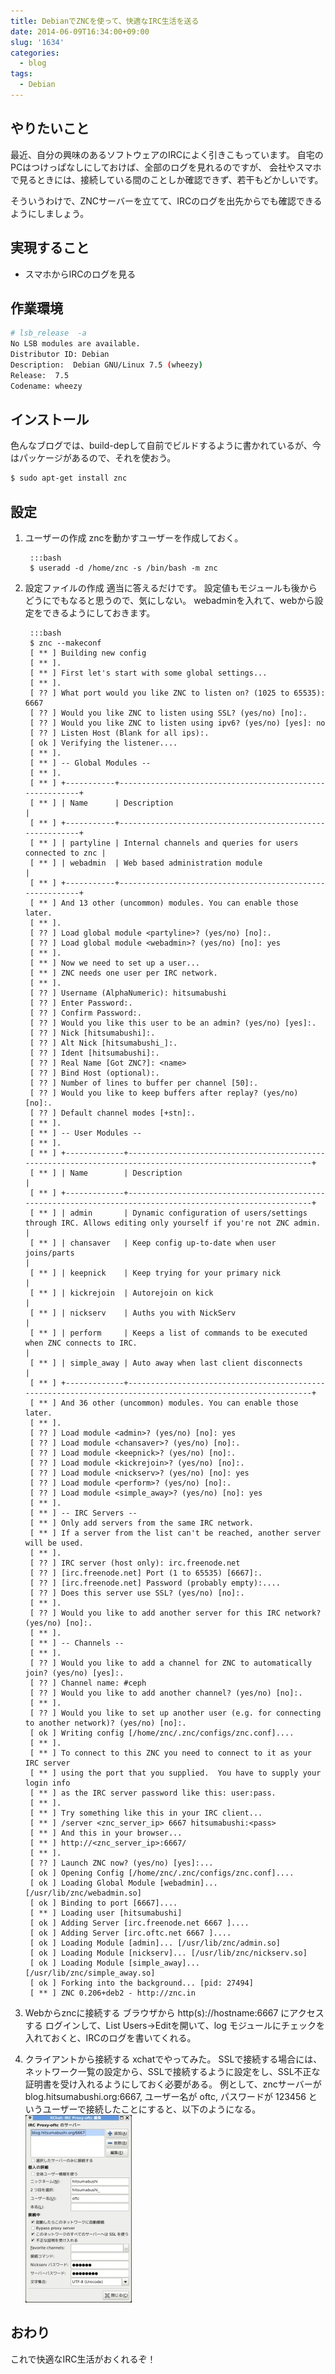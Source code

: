 ```yaml
---
title: DebianでZNCを使って、快適なIRC生活を送る
date: 2014-06-09T16:34:00+09:00
slug: '1634'
categories:
  - blog
tags:
  - Debian
---
```


## やりたいこと
最近、自分の興味のあるソフトウェアのIRCによく引きこもっています。
自宅のPCはつけっぱなしにしておけば、全部のログを見れるのですが、
会社やスマホで見るときには、接続している間のことしか確認できず、若干もどかしいです。

そういうわけで、ZNCサーバーを立てて、IRCのログを出先からでも確認できるようにしましょう。

## 実現すること
* スマホからIRCのログを見る

## 作業環境

```bash
# lsb_release  -a
No LSB modules are available.
Distributor ID: Debian
Description:  Debian GNU/Linux 7.5 (wheezy)
Release:  7.5
Codename: wheezy
```

## インストール
色んなブログでは、build-depして自前でビルドするように書かれているが、今はパッケージがあるので、それを使おう。
```bash
$ sudo apt-get install znc
```

## 設定
1. ユーザーの作成
  zncを動かすユーザーを作成しておく。

        :::bash
        $ useradd -d /home/znc -s /bin/bash -m znc

2. 設定ファイルの作成
  適当に答えるだけです。
  設定値もモジュールも後からどうにでもなると思うので、気にしない。
  webadminを入れて、webから設定をできるようにしておきます。

        :::bash
        $ znc --makeconf
        [ ** ] Building new config
        [ ** ].
        [ ** ] First let's start with some global settings...
        [ ** ].
        [ ?? ] What port would you like ZNC to listen on? (1025 to 65535): 6667
        [ ?? ] Would you like ZNC to listen using SSL? (yes/no) [no]:.
        [ ?? ] Would you like ZNC to listen using ipv6? (yes/no) [yes]: no
        [ ?? ] Listen Host (Blank for all ips):.
        [ ok ] Verifying the listener....
        [ ** ].
        [ ** ] -- Global Modules --
        [ ** ].
        [ ** ] +-----------+----------------------------------------------------------+
        [ ** ] | Name      | Description                                              |
        [ ** ] +-----------+----------------------------------------------------------+
        [ ** ] | partyline | Internal channels and queries for users connected to znc |
        [ ** ] | webadmin  | Web based administration module                          |
        [ ** ] +-----------+----------------------------------------------------------+
        [ ** ] And 13 other (uncommon) modules. You can enable those later.
        [ ** ].
        [ ?? ] Load global module <partyline>? (yes/no) [no]:.
        [ ?? ] Load global module <webadmin>? (yes/no) [no]: yes 
        [ ** ].
        [ ** ] Now we need to set up a user...
        [ ** ] ZNC needs one user per IRC network.
        [ ** ].
        [ ?? ] Username (AlphaNumeric): hitsumabushi
        [ ?? ] Enter Password:.
        [ ?? ] Confirm Password:.
        [ ?? ] Would you like this user to be an admin? (yes/no) [yes]:.
        [ ?? ] Nick [hitsumabushi]:.
        [ ?? ] Alt Nick [hitsumabushi_]:.
        [ ?? ] Ident [hitsumabushi]:.
        [ ?? ] Real Name [Got ZNC?]: <name>
        [ ?? ] Bind Host (optional):.
        [ ?? ] Number of lines to buffer per channel [50]:.
        [ ?? ] Would you like to keep buffers after replay? (yes/no) [no]:.
        [ ?? ] Default channel modes [+stn]:.
        [ ** ].
        [ ** ] -- User Modules --
        [ ** ].
        [ ** ] +-------------+------------------------------------------------------------------------------------------------------------+
        [ ** ] | Name        | Description                                                                                                |
        [ ** ] +-------------+------------------------------------------------------------------------------------------------------------+
        [ ** ] | admin       | Dynamic configuration of users/settings through IRC. Allows editing only yourself if you're not ZNC admin. |
        [ ** ] | chansaver   | Keep config up-to-date when user joins/parts                                                               |
        [ ** ] | keepnick    | Keep trying for your primary nick                                                                          |
        [ ** ] | kickrejoin  | Autorejoin on kick                                                                                         |
        [ ** ] | nickserv    | Auths you with NickServ                                                                                    |
        [ ** ] | perform     | Keeps a list of commands to be executed when ZNC connects to IRC.                                          |
        [ ** ] | simple_away | Auto away when last client disconnects                                                                     |
        [ ** ] +-------------+------------------------------------------------------------------------------------------------------------+
        [ ** ] And 36 other (uncommon) modules. You can enable those later.
        [ ** ].
        [ ?? ] Load module <admin>? (yes/no) [no]: yes
        [ ?? ] Load module <chansaver>? (yes/no) [no]:.
        [ ?? ] Load module <keepnick>? (yes/no) [no]:.
        [ ?? ] Load module <kickrejoin>? (yes/no) [no]:.
        [ ?? ] Load module <nickserv>? (yes/no) [no]: yes
        [ ?? ] Load module <perform>? (yes/no) [no]:.
        [ ?? ] Load module <simple_away>? (yes/no) [no]: yes
        [ ** ].
        [ ** ] -- IRC Servers --
        [ ** ] Only add servers from the same IRC network.
        [ ** ] If a server from the list can't be reached, another server will be used.
        [ ** ].
        [ ?? ] IRC server (host only): irc.freenode.net
        [ ?? ] [irc.freenode.net] Port (1 to 65535) [6667]:.
        [ ?? ] [irc.freenode.net] Password (probably empty):....
        [ ?? ] Does this server use SSL? (yes/no) [no]:.
        [ ** ].
        [ ?? ] Would you like to add another server for this IRC network? (yes/no) [no]:.
        [ ** ].
        [ ** ] -- Channels --
        [ ** ].
        [ ?? ] Would you like to add a channel for ZNC to automatically join? (yes/no) [yes]:.
        [ ?? ] Channel name: #ceph
        [ ?? ] Would you like to add another channel? (yes/no) [no]:.
        [ ** ].
        [ ?? ] Would you like to set up another user (e.g. for connecting to another network)? (yes/no) [no]:.
        [ ok ] Writing config [/home/znc/.znc/configs/znc.conf]....
        [ ** ].
        [ ** ] To connect to this ZNC you need to connect to it as your IRC server
        [ ** ] using the port that you supplied.  You have to supply your login info
        [ ** ] as the IRC server password like this: user:pass.
        [ ** ].
        [ ** ] Try something like this in your IRC client...
        [ ** ] /server <znc_server_ip> 6667 hitsumabushi:<pass>
        [ ** ] And this in your browser...
        [ ** ] http://<znc_server_ip>:6667/
        [ ** ].
        [ ?? ] Launch ZNC now? (yes/no) [yes]:...
        [ ok ] Opening Config [/home/znc/.znc/configs/znc.conf]....
        [ ok ] Loading Global Module [webadmin]... [/usr/lib/znc/webadmin.so]
        [ ok ] Binding to port [6667]....
        [ ** ] Loading user [hitsumabushi]
        [ ok ] Adding Server [irc.freenode.net 6667 ]....
        [ ok ] Adding Server [irc.oftc.net 6667 ]....
        [ ok ] Loading Module [admin]... [/usr/lib/znc/admin.so]
        [ ok ] Loading Module [nickserv]... [/usr/lib/znc/nickserv.so]
        [ ok ] Loading Module [simple_away]... [/usr/lib/znc/simple_away.so]
        [ ok ] Forking into the background... [pid: 27494]
        [ ** ] ZNC 0.206+deb2 - http://znc.in

3. Webからzncに接続する
  ブラウザから http(s)://hostname:6667 にアクセスする
  ログインして、List Users→Editを開いて、log モジュールにチェックを入れておくと、IRCのログを書いてくれる。

4. クライアントから接続する
  xchatでやってみた。
  SSLで接続する場合には、ネットワーク一覧の設定から、SSLで接続するように設定をし、SSL不正な証明書を受け入れるようにしておく必要がある。 
  例として、zncサーバーが blog.hitsumabushi.org:6667, ユーザー名が oftc, パスワードが 123456 というユーザーで接続したことにすると、以下のようになる。
  ![XChat](/images/2014/XChat_201406061.jpg)

## おわり
これで快適なIRC生活がおくれるぞ！
